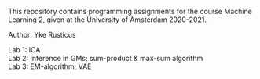 This repository contains programming assignments for the course Machine Learning 2, given at the University of Amsterdam 2020-2021.

Author: Yke Rusticus

Lab 1: ICA <br>
Lab 2: Inference in GMs; sum-product & max-sum algorithm <br>
Lab 3: EM-algorithm; VAE
